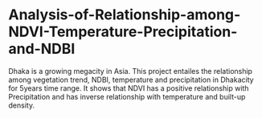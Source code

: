 # Analysis-of-Relationship-among-NDVI-Temperature-Precipitation-and-NDBI
Dhaka is a growing megacity in Asia. This project entailes the relationship among vegetation trend, NDBI, temperature and precipitation in Dhakacity for 5years time range. It shows that NDVI has a positive relationship with Precipitation and has inverse relationship with temperature and built-up density.

